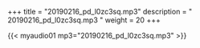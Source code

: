 +++
title = "20190216_pd_l0zc3sq.mp3"
description = " 20190216_pd_l0zc3sq.mp3 "
weight = 20
+++

{{< myaudio01 mp3="20190216_pd_l0zc3sq.mp3" >}}

